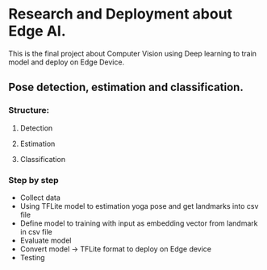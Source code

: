 # Research and Deployment about Edge AI.
This is the final project about Computer Vision using Deep learning to train model and deploy on Edge Device.

## Pose detection, estimation and classification.

### Structure: 

1. Detection

2. Estimation
 
3. Classification

### Step by step
- Collect data
- Using TFLite model to estimation yoga pose and get landmarks into csv file
- Define model to training with input as embedding vector from landmark in csv file
- Evaluate model
- Convert model -> TFLite format to deploy on Edge device 
- Testing
